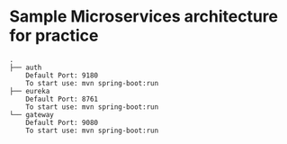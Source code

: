 # Sample Microservices architecture for practice


```
.
├── auth
    Default Port: 9180
    To start use: mvn spring-boot:run
├── eureka
    Default Port: 8761
    To start use: mvn spring-boot:run
└── gateway
    Default Port: 9080
    To start use: mvn spring-boot:run


```